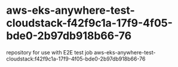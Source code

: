 # aws-eks-anywhere-test-cloudstack-f42f9c1a-17f9-4f05-bde0-2b97db918b66-76
repository for use with E2E test job aws-eks-anywhere-test-cloudstack:f42f9c1a-17f9-4f05-bde0-2b97db918b66-76

